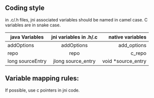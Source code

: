 


## Coding style

in .c/.h files, jni associated variables should be named in camel case. C variables are in snake case. 

| java Variables   | jni variables in .h/.c |   native variables |
| ---------------- | :--------------------: | -----------------: |
| addOptions       |       addOptions       |        add_options |
| repo             |          repo          |             c_repo |
| long sourceEntry |   jlong source_entry   | void *source_entry |


## Variable mapping rules:

If possible, use c pointers in jni code. 
